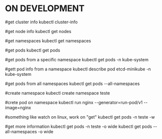 # ON DEVELOPMENT

#get cluster info
kubectl cluster-info

#get node info
kubectl get nodes

#get namespaces
kubectl get namespaces

#get pods
kubectl get pods

#get pods from a specific namespace
kubectl get pods -n kube-system

#gett pod info from a namespace
kubectl describe pod etcd-minikube -n kube-system

#get pods from all namespaces
kubectl get pods --all-namespaces

#create namespace
kubectl create namespace teste

#crete pod on namespace
kubectl run nginx --generator=run-pod/v1 --image=nginx

#something like watch on linux, work on "get"
kubectl get pods -n teste -w

#get more information
kubectl get pods -n teste -o wide
kubectl get pods --all-namespaces -o wide

